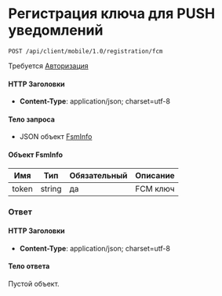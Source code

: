 # Регистрация ключа для PUSH уведомлений

`POST /api/client/mobile/1.0/registration/fcm`

Требуется [Авторизация](hmac.md)
#### HTTP Заголовки
* **Content-Type**: application/json; charset=utf-8

#### Тело запроса
* JSON объект [FsmInfo](#FsmInfo-fields)

<a name="FsmInfo-fields"></a>
#### Объект FsmInfo

Имя | Тип | Обязательный | Описание
--- | --- | --- | ---
token | string | да | FCM ключ

### Ответ

#### HTTP Заголовки
* **Content-Type**: application/json; charset=utf-8

#### Тело ответа
Пустой объект.

